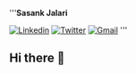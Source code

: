 '''**Sasank Jalari**

[![Linkedin](https://www.iconfinder.com/data/icons/logotypes/32/square-linkedin-24.png)](https://www.linkedin.com/in/sasank-jalari-b592b9143/)                          [![Twitter](https://www.iconfinder.com/data/icons/social-flat-rounded-rects/512/twitter-24.png)](https://twitter.com/sasankjalari)                                        [![Gmail](https://www.iconfinder.com/data/icons/social-media-logos-6/512/112-gmail_email_mail-24.png)](sasankjalari11@gmail.com)
'''

## Hi there 👋

<!--
**Jalari/Jalari** is a ✨ _special_ ✨ repository because its `README.md` (this file) appears on your GitHub profile.

Here are some ideas to get you started:

- 🔭 I’m currently working on Data Science capstone project. 
- 🌱 I’m currently learning 
- 👯 I’m looking to collaborate on any Data Science or Machine Learning project.
- 🤔 I’m looking for help with ...
- 💬 Ask me about ...
- 📫 How to reach me: ...
- 😄 Pronouns: ...
- ⚡ Fun fact: 
-->

